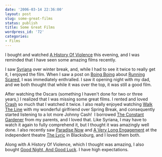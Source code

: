 ```yaml
---
date: '2006-03-14 22:36:00'
layout: post
slug: some-great-films
status: publish
title: Some Great Films
wordpress_id: '72'
categories:
- Films
---
```


I bought and watched [A History Of Violence](http://imdb.com/title/tt0399146/?fr=c2l0ZT1kZnx0dD0xfGZiPXV8cG49MHxrdz0xfHE9YSBoaXN0b3J5IG9mIHZpb2xlbmNlfGZ0PTF8bXg9MjB8bG09NTAwfGNvPTF8aHRtbD0xfG5tPTE_;fc=1;ft=20;fm=1) this evening, and I was reminded that I have seen some amazing films recently.

I saw [Syriana](http://imdb.com/title/tt0365737/?fr=c2l0ZT1kZnx0dD0xfGZiPXV8cG49MHxrdz0xfHE9c3lyaWFuYXxmdD0xfG14PTIwfGxtPTUwMHxjbz0xfGh0bWw9MXxubT0x;fc=1;ft=23)  over winter break, and, while I had to see it twice to really get it, I enjoyed the film.  When I saw a post on [Boing Boing](http://boingboing.net/) about [Running Scared](http://imdb.com/title/tt0404390/?fr=c2l0ZT1kZnx0dD0xfGZiPXV8cG49MHxrdz0xfHE9cnVubmluZyBzY2FyZWR8ZnQ9MXxteD0yMHxsbT01MDB8Y289MXxodG1sPTF8bm09MQ__;fc=1;ft=21;fm=1), I was immediately enthralled.  I saw it opening night with my dad, and we both thought that while it was over the top, it was still a good film.

After watching the Oscars (something I haven't done for two or three years,) I realized that I was missing some great films.  I rented and loved [Crash](http://imdb.com/title/tt0375679/?fr=c2l0ZT1kZnx0dD0xfGZiPXV8cG49MHxrdz0xfHE9Y3Jhc2h8ZnQ9MXxteD0yMHxsbT01MDB8Y289MXxodG1sPTF8bm09MQ__;fc=1;ft=206;fm=1) so much that I watched it twice.  I also really enjoyed watching [Walk The Line](http://imdb.com/title/tt0358273/?fr=c2l0ZT1kZnx0dD0xfGZiPXV8cG49MHxrdz0xfHE9d2FsayB0aGUgbGluZXxmdD0xfG14PTIwfGxtPTUwMHxjbz0xfGh0bWw9MXxubT0x;fc=1;ft=21;fm=1) with my wonderful girlfriend over Spring Break, and consequently started listening to a lot more Johnny Cash!  I borrowed [The Constant Gardener](http://imdb.com/title/tt0387131/?fr=c2l0ZT1kZnx0dD0xfGZiPXV8cG49MHxrdz0xfHE9dGhlIGNvbnN0YW50IGdhcmRlbmVyfGZ0PTF8bXg9MjB8bG09NTAwfGNvPTF8aHRtbD0xfG5tPTE_;fc=1;ft=16) from my parents, and I loved that.  Like Syriana, I may have to watch it again to fully comprehend it, but I thought it was amazingly well done.  I also recently saw [Paradise Now](http://imdb.com/title/tt0445620/?fr=c2l0ZT1kZnx0dD0xfGZiPXV8cG49MHxrdz0xfHE9cGFyYWRpc2Ugbm93fGZ0PTF8bXg9MjB8bG09NTAwfGNvPTF8aHRtbD0xfG5tPTE_;fc=1;ft=20;fm=1) and [A Very Long Engagement](http://imdb.com/title/tt0344510/?fr=c2l0ZT1kZnx0dD0xfGZiPXV8cG49MHxrdz0xfHE9QSBWZXJ5IExvbmcgRW5nYWdlbWVudHxmdD0xfG14PTIwfGxtPTUwMHxjbz0xfGh0bWw9MXxubT0x;fc=1;ft=21;fm=1) at the independent theatre [The Lyric](http://www.thelyric.com/) in Blacksburg, and I loved them both.

Along with A History Of Violence, which I thought was amazing, I also bought [Good Night, And Good Luck](http://imdb.com/title/tt0433383/?fr=c2l0ZT1kZnx0dD0xfGZiPXV8cG49MHxrdz0xfHE9Z29vZCBuaWdodCBhbmQgZ29vZCBsdWNrfGZ0PTF8bXg9MjB8bG09NTAwfGNvPTF8aHRtbD0xfG5tPTE_;fc=1;ft=21).  I have high expectations.
